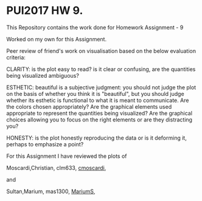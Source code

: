 # PUI2017 HW 9.

This Repository contains the work done for Homework Assignment - 9

Worked on my own for this Assignment.

Peer review of friend's work on visualisation based on the below evaluation criteria:

CLARITY: is the plot easy to read? is it clear or confusing, are the quantities being visualized ambiguous?

ESTHETIC: beautiful is a subjective judgment: you should not judge the plot on the basis of whether you think it is "beautiful", but you should judge whether its esthetic is functional to what it is meant to communicate. Are the colors chosen appropriately? Are the graphical elements used appropriate to represent the quantities being visualized? Are the graphical choices allowing you to focus on the right elements or are they distracting you?

HONESTY: is the plot honestly reproducing the data or is it deforming it, perhaps to emphasize a point?

For this Assignment I have reviewed the plots of 

Moscardi,Christian, clm633, [cmoscardi](https://github.com/cmoscardi/PUI2017_clm633),

and

Sultan,Marium, mas1300, [MariumS](https://github.com/MariumS/PUI2017_mas1300),


